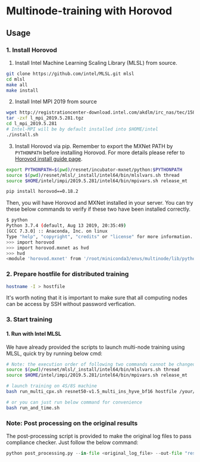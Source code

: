 <!--- Licensed to the Apache Software Foundation (ASF) under one -->
<!--- or more contributor license agreements.  See the NOTICE file -->
<!--- distributed with this work for additional information -->
<!--- regarding copyright ownership.  The ASF licenses this file -->
<!--- to you under the Apache License, Version 2.0 (the -->
<!--- "License"); you may not use this file except in compliance -->
<!--- with the License.  You may obtain a copy of the License at -->

<!---   http://www.apache.org/licenses/LICENSE-2.0 -->

<!--- Unless required by applicable law or agreed to in writing, -->
<!--- software distributed under the License is distributed on an -->
<!--- "AS IS" BASIS, WITHOUT WARRANTIES OR CONDITIONS OF ANY -->
<!--- KIND, either express or implied.  See the License for the -->
<!--- specific language governing permissions and limitations -->
<!--- under the License. -->

# Multinode-training with Horovod

## Usage

### 1. Install Horovod

1. Install Intel Machine Learning Scaling Library (MLSL) from source.
```bash
git clone https://github.com/intel/MLSL.git mlsl
cd mlsl
make all
make install
```

2. Install Intel MPI 2019 from source
```bash
wget http://registrationcenter-download.intel.com/akdlm/irc_nas/tec/15838/l_mpi_2019.5.281.tgz
tar -zxf l_mpi_2019.5.281.tgz
cd l_mpi_2019.5.281
# Intel-MPI will be by default installed into $HOME/intel
./install.sh
```

3. Install Horovod via pip. Remember to export the MXNet PATH by `PYTHONPATH` before installing Horovod. For more details please refer to [Horovod install guide page](https://github.com/horovod/horovod/blob/master/docs/contributors.rst).

```bash
export PYTHONPATH=$(pwd)/resnet/incubator-mxnet/python:$PYTHONPATH
source $(pwd)/resnet/mlsl/_install/intel64/bin/mlslvars.sh thread
source $HOME/intel/impi/2019.5.281/intel64/bin/mpivars.sh release_mt

pip install horovod==0.18.2
```
Then, you will have Horovod and MXNet installed in your server. You can try these below commands to verify if these two have been installed correctly.

```bash
$ python
Python 3.7.4 (default, Aug 13 2019, 20:35:49)
[GCC 7.3.0] :: Anaconda, Inc. on linux
Type "help", "copyright", "credits" or "license" for more information.
>>> import horovod
>>> import horovod.mxnet as hvd
>>> hvd
<module 'horovod.mxnet' from '/root/miniconda3/envs/multinode/lib/python3.7/site-packages/horovod-0.18.2-py3.7-linux-x86_64.egg/horovod/mxnet/__init__.py'>
```


### 2. Prepare hostfile for distributed training

```bash
hostname -I > hostfile
```

It's worth noting that it is important to make sure that all computing nodes can be access by SSH without password verfication.

### 3. Start training

#### 1. Run with Intel MLSL
We have already provided the scripts to launch multi-node training using MLSL, quick try by running below cmd:

```bash
# Note: the execution order of following two commands cannot be changed since the "I_MPI_ROOT" will be overrode by mlsl.
source $(pwd)/resnet/mlsl/_install/intel64/bin/mlslvars.sh thread
source $HOME/intel/impi/2019.5.281/intel64/bin/mpivars.sh release_mt

# launch training on 4S/8S machine
bash run_multi_cpx.sh resnet50-v1.5_multi_ins_hyve_bf16 hostfile /your/path/to/mxnet/ /path/to/imagenet/dataset/

# or you can just run below command for convenience
bash run_and_time.sh
```

### Note: Post processing on the original results
The post-processing script is provided to make the original log files to pass compliance checker. Just follow the below command:
```python
python post_processing.py --in-file <original_log_file> --out-file "result_0.txt"
```
